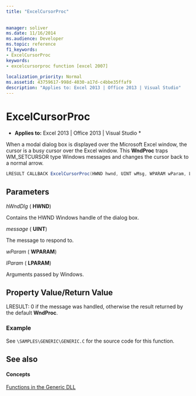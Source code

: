 ```yaml
---
title: "ExcelCursorProc"
 
 
manager: soliver
ms.date: 11/16/2014
ms.audience: Developer
ms.topic: reference
f1_keywords:
- ExcelCursorProc
keywords:
- excelcursorproc function [excel 2007]
 
localization_priority: Normal
ms.assetid: 43759617-998d-4030-a17d-c4bbe35ffaf9
description: "Applies to: Excel 2013 | Office 2013 | Visual Studio"
---
```


# ExcelCursorProc

 * **Applies to:** Excel 2013 | Office 2013 | Visual Studio * 
  
When a modal dialog box is displayed over the Microsoft Excel window, the cursor is a busy cursor over the Excel window. This **WndProc** traps WM_SETCURSOR type Windows messages and changes the cursor back to a normal arrow. 
  
```cs
LRESULT CALLBACK ExcelCursorProc(HWND hwnd, UINT wMsg, WPARAM wParam, LPARAM lParam);
```

## Parameters

 _hWndDlg_ ( **HWND**)
  
Contains the HWND Windows handle of the dialog box.
  
 _message_ ( **UINT**)
  
The message to respond to.
  
 _wParam_ ( **WPARAM**)
  
 _lParam_ ( **LPARAM**)
  
Arguments passed by Windows.
  
## Property Value/Return Value

LRESULT: 0 if the message was handled, otherwise the result returned by the default **WndProc**.
  
### Example

See  `\SAMPLES\GENERIC\GENERIC.C` for the source code for this function. 
  
## See also

#### Concepts

[Functions in the Generic DLL](functions-in-the-generic-dll.md)

